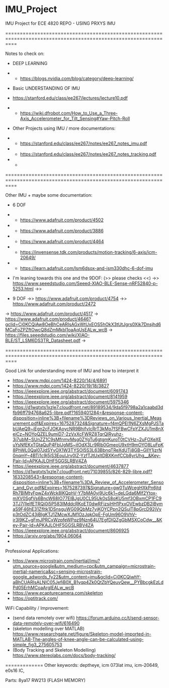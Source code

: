 # IMU_Project
IMU Project for ECE 4820 REPO - USING PRXYS IMU

================================================================================================================

Notes to check on:
- DEEP LEARNING
- - https://blogs.nvidia.com/blog/category/deep-learning/

- Basic UNDERSTANDING OF IMU
 - https://stanford.edu/class/ee267/lectures/lecture10.pdf
- - https://wiki.dfrobot.com/How_to_Use_a_Three-Axis_Accelerometer_for_Tilt_Sensing#Yaw-Pitch-Roll

- Other Projects using IMU / more documentations:
- - https://stanford.edu/class/ee267/notes/ee267_notes_imu.pdf
- - https://stanford.edu/class/ee267/notes/ee267_notes_tracking.pdf
- - 

================================================================================================================

Other IMU + maybe some documentation:
- 6 DOF
- - https://www.adafruit.com/product/4502
- - https://www.adafruit.com/product/3886
- - https://www.adafruit.com/product/4464
- - https://invensense.tdk.com/products/motion-tracking/6-axis/icm-20649/
- - https://learn.adafruit.com/lsm6dsox-and-ism330dhc-6-dof-imu

- I'm leaning towards this one and the 9DOF: (>> please checks <<)
->> https://www.seeedstudio.com/Seeed-XIAO-BLE-Sense-nRF52840-p-5253.html
->> 

- 9 DOF
->> https://www.adafruit.com/product/4754
->> https://www.adafruit.com/product/2472

-> https://www.adafruit.com/product/4517
-> https://www.adafruit.com/product/4646?gclid=Cj0KCQiAw8OeBhCeARIsAGxWtUxEOS5hOkX3tUtJgrs0Xik7Dnsjhd6MCaFoZPZftOwcQ8dZmMkbl1oaAqUsEALw_wcB
-> https://files.seeedstudio.com/wiki/XIAO-BLE/ST_LSM6DS3TR_Datasheet.pdf
-> 

================================================================================================================

Good Link for understanding more of IMU and how to interpret it
- https://www.mdpi.com/1424-8220/14/4/6891
- https://www.mdpi.com/1424-8220/19/18/3827
- https://ieeexplore.ieee.org/abstract/document/6091743
- https://ieeexplore.ieee.org/abstract/document/8141959
- https://ieeexplore.ieee.org/abstract/document/5975346
- https://d1wqtxts1xzle7.cloudfront.net/89189534/9da5f9798a2a1caabd3dfb96ff794768a625-libre.pdf?1659401284=&response-content-disposition=inline%3B+filename%3DReviews_on_Various_Inertial_Measurement.pdf&Expires=1675287324&Signature=f4mQPEl1N6ZXsMgPJSTabUAeQ9~iEgn2cFJOKAoycNR9BhifvIcRrT3kMo7fSFBwCFpYZXJU1m8nXeiCz~NOYoQZEL9umiD7-2zVxXcFWRZ8TqrQIRyuhz-3j7ubM~SUnZZ1C9sMfnmvMsg0ZYgTu6gtgmKuroT0tCVHz~2uFOXeXEuYsNfEKxTGtaQuP4FblJgMS~itOdX3Lr9Rlb0GmeoU9xtH9mOYO8LuFpK8PhWL0Qal07JdSYvOX1W3TYSOI5S3L63BbnqTReXdUTj8GB~GllY1jzrN0nqmY~4BTi1c9j5jS3EouIJrv0lZ-YzfTJtUxltDBXKmfCCb8yrUhg__&Key-Pair-Id=APKAJLOHF5GGSLRBV4ZA
- https://ieeexplore.ieee.org/abstract/document/4637877
- https://d1wqtxts1xzle7.cloudfront.net/71039855/826-829-libre.pdf?1633208543=&response-content-disposition=inline%3B+filename%3DA_Review_of_Accelerometer_Sensor_and_Gyr.pdf&Expires=1675287397&Signature=gw0TuWcegHXkPn6jtdRh7BIMtyFpwZ4xWck8lKQphV-Y7bMA0yj9Uc6k1~deLGda6Mlf2Ytox-mXV0SgfVs6BncW68IO77EIBJgU0CL95Uk0sS8oKU5mf3OBxmCP1FC93TJ7j1lelfETRQi0i5P583IMddcRKoET0dwRFizsiHH1PxxOVEwbzDB2jBymaS9F46hE31ZfItk1DSnsguWG09QbMz7vjKOYCPpn2QSulT8pGrcD92jVyp3tOdZC43jBIgKTJ1ZMcwXJM1OzJqkOpE-FgUm96O9VhV-ir3I9KZ~gFmJPRCxWzpfeWPqz9Nzn64U7EgfDlQZgGbMSXCoCdw__&Key-Pair-Id=APKAJLOHF5GGSLRBV4ZA
- https://ieeexplore.ieee.org/abstract/document/8606925
- https://arxiv.org/abs/1904.06064
- 

Professional Applications:
- https://www.microstrain.com/inertial/imu?utm_source=google&utm_medium=cpc&utm_campaign=microstrain-inertial-namerica&sc=sensing-microstrain-google_adwords_fy22&utm_content=imu&gclid=Cj0KCQjwhY-aBhCUARIsALNIC05JefiB0X_B1yqp4Zk0QtZbYQeuvQew__PYBbcgkEzLdPd05ErhMCoaArglEALw_wcB
- https://www.ecapturecamera.com/skeleton
- https://optitrack.com/


WiFi Capability / Improvement:
- (send data remotely over wifi) 
https://forum.arduino.cc/t/send-sensor-data-remotely-over-wifi/616490 
- (skeleton modelling over MATLAB) 
https://www.researchgate.net/figure/Skeleton-model-imported-in-MATLAB-The-angles-of-knee-angle-can-be-calculated-using-simple_fig3_275605753
- (Body Tracking and Skeleton Modelling)
https://www.stereolabs.com/docs/body-tracking/

=============
Other keywords:
deptheye, icm 073lat imu, icm-20649, e0s16 IC, 

Parts:
8ya17 RW213 (FLASH MEMORY)


